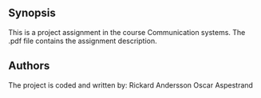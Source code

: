 ## Synopsis

This is a project assignment in the course Communication systems. The .pdf file contains the assignment description.

## Authors
The project is coded and written by: 
Rickard Andersson
Oscar Aspestrand